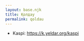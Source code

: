 ```yaml
---
layout: base.njk
title: Қолдау
permalink: qoldau
---
```


<!-- - Patreon: <https://k.yeldar.org/patreon> -->

- Kaspi: <https://k.yeldar.org/kaspi>

<!-- - Донейшн: <https://k.yeldar.org/donate> -->

<!-- - DonationAlerts: <https://k.yeldar.org/dalerts> -->

